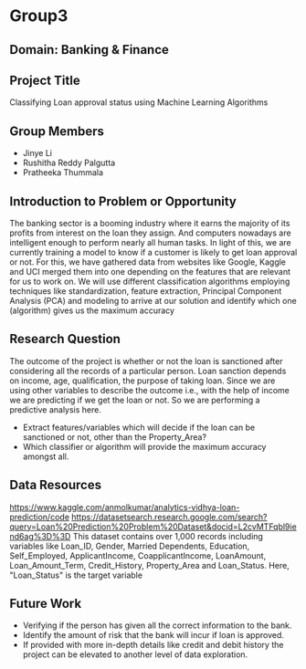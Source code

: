 # Group3
## Domain: Banking & Finance

## Project Title
Classifying Loan approval status using Machine Learning Algorithms

## Group Members
* Jinye Li
* Rushitha Reddy Palgutta
* Pratheeka Thummala

## Introduction to Problem or Opportunity
The banking sector is a booming industry where it earns the majority of its profits from interest on the loan they assign. And computers nowadays are intelligent enough to perform nearly all human tasks. In light of this, we are currently training a model to know if a customer is likely to get loan approval or not. For this, we have gathered data from websites like Google, Kaggle and UCI merged them into one depending on the features that are relevant for us to work on. We will use different classification algorithms employing techniques like standardization, feature extraction, Principal Component Analysis (PCA) and modeling  to arrive at our solution and identify which one (algorithm) gives us the maximum accuracy

## Research Question
The outcome of the project is whether or not the loan is sanctioned after considering all the records of a particular person. Loan sanction depends on income, age, qualification, the purpose of taking loan. Since we are using other variables to describe the outcome i.e., with the help of income we are predicting if we get the loan or not. So we are performing a predictive analysis here.
* Extract features/variables which will decide if the loan can be sanctioned or not, other than the Property_Area?
* Which classifier or algorithm will provide the maximum accuracy amongst all.

## Data Resources
https://www.kaggle.com/anmolkumar/analytics-vidhya-loan-prediction/code
https://datasetsearch.research.google.com/search?query=Loan%20Prediction%20Problem%20Dataset&docid=L2cvMTFqbl9iend6ag%3D%3D
This dataset contains over 1,000 records including variables like Loan_ID,	Gender,	Married	Dependents,	Education,	Self_Employed,	ApplicantIncome,	CoapplicantIncome, LoanAmount,	Loan_Amount_Term,	Credit_History, Property_Area	and Loan_Status. Here, "Loan_Status" is the target variable

## Future Work
* Verifying if the person has given all the correct information to the bank.
* Identify the amount of risk that the bank will incur if loan is approved.
* If provided with more in-depth details like credit and debit history the project can be elevated to another level of data exploration.
